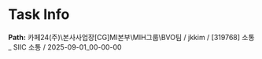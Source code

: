 # Task Info

**Path:** 카페24(주)\본사사업장\[CG]MI본부\MIH그룹\BVO팀 / jkkim / [319768] 소통 _ SIIC 소통 / 2025-09-01_00-00-00

